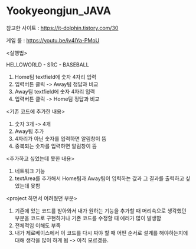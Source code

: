 # Yookyeongjun_JAVA

참고한 사이트 : https://it-dolphin.tistory.com/30

게임 룰 : https://youtu.be/iv4IYa-PMoU

<실행법>

  HELLOWORLD - SRC - BASEBALL
  
  1) Home팀 textfield에 숫자 4자리 입력
  2) 입력버튼 클릭 -> Away팀 정답과 비교
  3) Away팀 textfield에 숫자 4자리 입력
  4) 입력버튼 클릭 -> Home팀 정답과 비교

<기존 코드에 추가한 내용>
  1) 숫자 3개 -> 4개
  2) Away팀 추가
  3) 4자리가 아닌 숫자를 입력하면 알림창이 뜸
  4) 중복되는 숫자를 입력하면 알림창이 뜸

<추가하고 싶었는데 못한 내용>
  1) 네트워크 기능
  2) textArea를 추가해서 Home팀과 Away팀이 입력하는 값과 그 결과를 출력하고 싶었는데 못함
  
<project 하면서 어려웠던 부분>
  1) 기존에 있는 코드를 받아와서 내가 원하는 기능을 추가할 때 머리속으로 생각했던 부분을 코드로 구현하거나 기존 코드를 수정할 때
  에러가 많이 발생함
  2) 전체적임 이해도 부족
  3) 내가 제로베이스에서 이 코드를 다시 짜야 할 때 어떤 순서로 설계를 해야하는지에 대해 생각을 많이 하게 됨 -> 아직 모르겠음.

